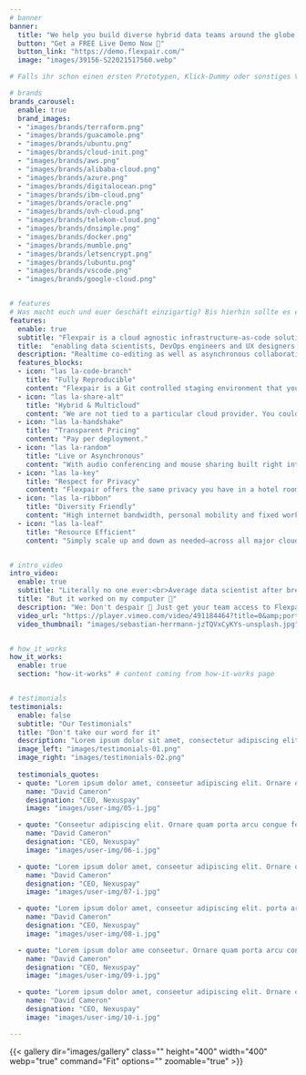 ```yaml
---
# banner
banner:
  title: "We help you build diverse hybrid data teams around the globe 🌏"
  button: "Get a FREE Live Demo Now 🚀"
  button_link: "https://demo.flexpair.com/"
  image: "images/39156-S22021517560.webp"

# Falls ihr schon einen ersten Prototypen, Klick-Dummy oder sonstiges Vorzeigbares habt – her damit! Es ist immer sinnvoll Bilder oder Videos eures Produktes zu zeigen, um eure Lösung und euren Nutzen zu verdeutlichen und mögliche Zweifel zu eliminieren. Hebt die Produkteigenschaften hervor, hinterlasst bleibenden Eindruck und – noch wichtiger – Verständnis für eure Idee.

# brands
brands_carousel:
  enable: true
  brand_images:
  - "images/brands/terraform.png"
  - "images/brands/guacamole.png"
  - "images/brands/ubuntu.png"
  - "images/brands/cloud-init.png"
  - "images/brands/aws.png"
  - "images/brands/alibaba-cloud.png"
  - "images/brands/azure.png"
  - "images/brands/digitalocean.png"
  - "images/brands/ibm-cloud.png"
  - "images/brands/oracle.png"
  - "images/brands/ovh-cloud.png"
  - "images/brands/telekom-cloud.png"
  - "images/brands/dnsimple.png"
  - "images/brands/docker.png"
  - "images/brands/mumble.png"
  - "images/brands/letsencrypt.png"
  - "images/brands/lubuntu.png"
  - "images/brands/vscode.png"
  - "images/brands/google-cloud.png"


# features
# Was macht euch und euer Geschäft einzigartig? Bis hierhin sollte es einfach zu verstehen sein, was eure Stärken sind und welche Vorteile ihr bieten könnt. Welche Technologien oder Innovationen setzt ihr ein, die euer Startup einzigartig machen? 
features:
  enable: true
  subtitle: "Flexpair is a cloud agnostic infrastructure-as-code solution"
  title:  "enabling data scientists, DevOps engineers and UX designers to work literally hand-in-hand 🤝 from anywhere"
  description: "Realtime co-editing as well as asynchronous collaboration styles have been seamlessly integrated into one reproducible environment. So your valuable concentration is not depleted by annoying context switches anymore. And everybody stays on the same page enjoying handover sessions for the first time. Demonstrate, collaborate, delegate, meditate, repeat."
  features_blocks:
  - icon: "las la-code-branch"
    title: "Fully Reproducible"
    content: "Flexpair is a Git controlled staging environment that you can replicate at the push of a button for each new feature branch, including all software packages that your project depends on (infrastructure-as-code)."
  - icon: "las la-share-alt"
    title: "Hybrid & Multicloud"
    content: "We are not tied to a particular cloud provider. You could even deploy Flexpair to your own infrastructure."
  - icon: "las la-handshake"
    title: "Transparent Pricing"
    content: "Pay per deployment."
  - icon: "las la-random"
    title: "Live or Asynchronous"
    content: "With audio conferencing and mouse sharing built right into this collaborative cloud desktop, task handovers as well as review sessions have never been that interactive."
  - icon: "las la-key"
    title: "Respect for Privacy"
    content: "Flexpair offers the same privacy you have in a hotel room. Unlike many other SaaS tools which behave more like a video-monitored train station. While they probably do not record the content of your conversations, it is completely out of your control who will see you interacting with whom."
  - icon: "las la-ribbon"
    title: "Diversity Friendly"
    content: "High internet bandwidth, personal mobility and fixed working times are not a limiting factor."
  - icon: "las la-leaf"
    title: "Resource Efficient"
    content: "Simply scale up and down as needed—across all major cloud providers."


# intro_video
intro_video:   
  enable: true
  subtitle: "Literally no one ever:<br>Average data scientist after breaking production:"
  title: "But it worked on my computer 🥺"
  description: "We: Don't despair 🤗 Just get your team access to Flexpair! So they don't have to blindly trust but can get visual confirmation in a live shared staging environment.</br> </br> "
  video_url: "https://player.vimeo.com/video/491184464?title=0&amp;portrait=0&amp;byline=0&amp;autoplay=1"
  video_thumbnail: "images/sebastian-herrmann-jzTQVxCyKYs-unsplash.jpg"


# how_it_works
how_it_works:   
  enable: true
  section: "how-it-works" # content coming from how-it-works page


# testimonials
testimonials:   
  enable: false
  subtitle: "Our Testimonials"
  title: "Don't take our word for it"
  description: "Lorem ipsum dolor sit amet, consectetur adipiscing elit. Morbi egestas <br> Werat viverra id et aliquet. vulputate egestas sollicitudin."
  image_left: "images/testimonials-01.png"
  image_right: "images/testimonials-02.png"
  
  testimonials_quotes:
  - quote: "Lorem ipsum dolor amet, conseetur adipiscing elit. Ornare quam porta arcu congue felis volutpat. Vitae lectudbfs dolor faucibus"
    name: "David Cameron"
    designation: "CEO, Nexuspay"
    image: "images/user-img/05-i.jpg"

  - quote: "Conseetur adipiscing elit. Ornare quam porta arcu congue felis volutpat. Vitae lectudbfs pellentesque vitae dolor faucibus"
    name: "David Cameron"
    designation: "CEO, Nexuspay"
    image: "images/user-img/06-i.jpg"

  - quote: "Lorem ipsum dolor amet, conseetur adipiscing elit. Ornare quam porta arcu congue felis volutpat. Vitae lectudbfs pellentesque vitae dolor"
    name: "David Cameron"
    designation: "CEO, Nexuspay"
    image: "images/user-img/07-i.jpg"

  - quote: "Lorem ipsum dolor amet, conseetur adipiscing elit. porta arcu congue felis volutpat. Vitae lectudbfs pellentesque vitae dolor faucibus"
    name: "David Cameron"
    designation: "CEO, Nexuspay"
    image: "images/user-img/08-i.jpg"

  - quote: "Lorem ipsum dolor ame conseetur. Ornare quam porta arcu congue felis volutpat. Vitae lectudbfs pellentesque vitae dolor faucibus"
    name: "David Cameron"
    designation: "CEO, Nexuspay"
    image: "images/user-img/09-i.jpg"

  - quote: "Lorem ipsum dolor amet, conseetur adipiscing elit. Ornare quam porta arcu congue lectudbfs pellentesque vitae dolor faucibus"
    name: "David Cameron"
    designation: "CEO, Nexuspay"
    image: "images/user-img/10-i.jpg"

---
```


{{< gallery dir="images/gallery" class="" height="400" width="400" webp="true" command="Fit" options="" zoomable="true" >}}
